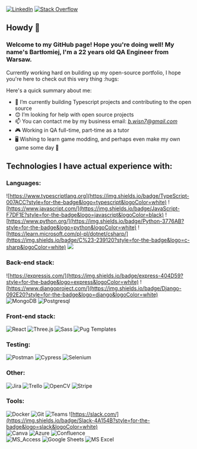 <a href="https://www.linkedin.com/in/wisieneu/" target="_blank"><img alt="LinkedIn" src="https://img.shields.io/badge/LinkedIn-0077B5?style=for-the-badge&logo=linkedin&logoColor=white"></a>
<a href="https://stackoverflow.com/users/18636312/wisie"><img alt="Stack Overflow" src="https://img.shields.io/badge/Stack_Overflow-FE7A16?style=for-the-badge&logo=stack-overflow&logoColor=white"></img></a>

## Howdy :cowboy_hat_face:
### Welcome to my GitHub page! Hope you're doing well! My name's Bartłomiej, I'm a 22 years old <strong>QA Engineer</strong> from Warsaw.</p>
<p> Currently working hard on building up my open-source portfolio, I hope you're here to check out this very thing :hugs:</p>

Here's a quick summary about me:

- 💭 I’m currently building Typescript projects and contributing to the open source
- 😊 I’m looking for help with open source projects
- 📫 You can contact me by my business email: *b.wisn7@gmail.com*
- 🎮 Working in QA full-time, part-time as a tutor
- 🖥  Wishing to learn game modding, and perhaps even make my own game some day 🤗  

## Technologies I have actual experience with:  

### Languages:  
![https://www.typescriptlang.org](https://img.shields.io/badge/TypeScript-007ACC?style=for-the-badge&logo=typescript&logoColor=white) ![https://www.javascript.com/](https://img.shields.io/badge/JavaScript-F7DF1E?style=for-the-badge&logo=javascript&logoColor=black) ![https://www.python.org/](https://img.shields.io/badge/Python-3776AB?style=for-the-badge&logo=python&logoColor=white) ![https://learn.microsoft.com/pl-pl/dotnet/csharp/](https://img.shields.io/badge/C%23-239120?style=for-the-badge&logo=c-sharp&logoColor=white) ![](https://img.shields.io/badge/C%2B%2B-00599C?style=for-the-badge&logo=c%2B%2B&logoColor=white)  

### Back-end stack:  
![https://expressjs.com/](https://img.shields.io/badge/express-404D59?style=for-the-badge&logo=express&logoColor=white) ![https://www.djangoproject.com/](https://img.shields.io/badge/Django-092E20?style=for-the-badge&logo=django&logoColor=white)  
![MongoDB](https://img.shields.io/badge/MongoDB-%234ea94b.svg?style=for-the-badge&logo=mongodb&logoColor=white) ![Postgresql](https://img.shields.io/badge/PostgreSQL-316192?style=for-the-badge&logo=postgresql&logoColor=white)

### Front-end stack:  
![React](https://img.shields.io/badge/React-20232A?style=for-the-badge&logo=react&logoColor=61DAFB)  ![Three.js](https://img.shields.io/badge/three.js-3776AB?style=for-the-badge&logo=three.js&logoColor=white) ![Sass](https://img.shields.io/badge/Sass-CC6699?style=for-the-badge&logo=sass&logoColor=white) ![Pug Templates](https://img.shields.io/badge/Pug-FFF?style=for-the-badge&logo=pug&logoColor=A86454)
  
### Testing: 
![Postman](https://img.shields.io/badge/Postman-FF6C37?style=for-the-badge&logo=postman&logoColor=white) ![Cypress](https://img.shields.io/badge/-cypress-%23E5E5E5?style=for-the-badge&logo=cypress&logoColor=058a5e) ![Selenium](https://img.shields.io/badge/-selenium-%43B02A?style=for-the-badge&logo=selenium&logoColor=white)   

### Other:  
![Jira](https://img.shields.io/badge/Jira-0052CC?style=for-the-badge&logo=Jira&logoColor=white) ![Trello](https://img.shields.io/badge/Trello-0052CC?style=for-the-badge&logo=trello&logoColor=white) ![OpenCV](https://img.shields.io/badge/Opencv-1F71D3?style=for-the-badge&logo=opencv&logoColor=white) ![Stripe](https://img.shields.io/badge/Stripe-626CD9?style=for-the-badge&logo=Stripe&logoColor=white)

### Tools:    
![Docker](https://img.shields.io/badge/Docker-1d63ed?style=for-the-badge&logo=docker&logoColor=white) ![Git](https://img.shields.io/badge/git-%23F05033.svg?style=for-the-badge&logo=git&logoColor=white) ![Teams](https://img.shields.io/badge/Teams-6264A7?style=for-the-badge&logo=microsoft-teams&logoColor=white) ![https://slack.com/](https://img.shields.io/badge/Slack-4A154B?style=for-the-badge&logo=slack&logoColor=white)  
![Canva](https://img.shields.io/badge/Canva-%2300C4CC.svg?style=for-the-badge&logo=Canva&logoColor=white) ![Azure](https://img.shields.io/badge/Azure-0089D6?style=for-the-badge&logo=microsoft-azure&logoColor=white) ![Confluence](https://img.shields.io/badge/confluence-%23172BF4.svg?style=for-the-badge&logo=confluence&logoColor=white)  
![MS_Access](https://img.shields.io/badge/MS_Access-A4373A?style=for-the-badge&logo=microsoft-access&logoColor=white) ![Google Sheets](https://img.shields.io/badge/Sheets-34A853?style=for-the-badge&logo=google-sheets&logoColor=white) ![MS Excel](https://img.shields.io/badge/MS_Excel-217346?style=for-the-badge&logo=microsoft-excel&logoColor=white) 
